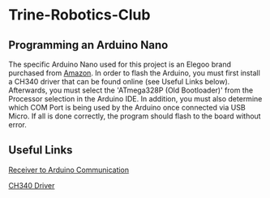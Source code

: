 # Trine-Robotics-Club

## Programming an Arduino Nano

The specific Arduino Nano used for this project is an Elegoo brand purchased from [Amazon](https://www.amazon.com/ELEGOO-Arduino-ATmega328P-Without-Compatible/dp/B0713XK923). In order to flash the Arduino, you must first install a CH340 driver that can be found online (see Useful Links below). Afterwards, you must select the 'ATmega328P (Old Bootloader)' from the Processor selection in the Arduino IDE. In addition, you must also determine which COM Port is being used by the Arduino once connected via USB Micro. If all is done correctly, the program should flash to the board without error.

## Useful Links

[Receiver to Arduino Communication](https://www.sparkfun.com/tutorials/348)

[CH340 Driver](https://learn.sparkfun.com/tutorials/how-to-install-ch340-drivers/all)
